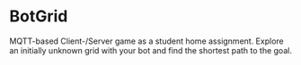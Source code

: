 # BotGrid
MQTT-based Client-/Server game as a student home assignment. Explore an initially unknown grid with your bot and find the shortest path to the goal.
